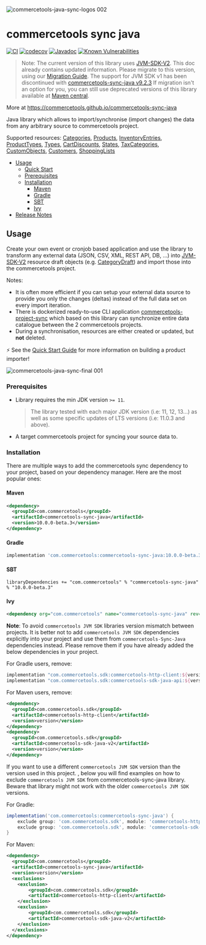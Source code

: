![commercetools-java-sync-logos 002](https://user-images.githubusercontent.com/9512131/31182587-90d47f0a-a924-11e7-9716-66e6bec7f79b.png)
# commercetools sync java
[![CI](https://github.com/commercetools/commercetools-sync-java/workflows/CI/badge.svg)](https://github.com/commercetools/commercetools-sync-java/actions?query=workflow%3ACI)
[![codecov](https://codecov.io/gh/commercetools/commercetools-sync-java/branch/master/graph/badge.svg)](https://codecov.io/gh/commercetools/commercetools-sync-java)
[![Javadoc](https://javadoc.io/badge2/com.commercetools/commercetools-sync-java/javadoc.svg?label=Javadoc)](https://commercetools.github.io/commercetools-sync-java/v/10.0.0-beta.3-beta.3/)
[![Known Vulnerabilities](https://snyk.io/test/github/commercetools/commercetools-sync-java/4b2e26113d591bda158217c5dc1cf80a88665646/badge.svg)](https://snyk.io/test/github/commercetools/commercetools-sync-java/4b2e26113d591bda158217c5dc1cf80a88665646)


> Note: The current version of this library uses [JVM-SDK-V2](http://commercetools.github.io/commercetools-sdk-java-v2). This doc already contains updated information. Please migrate to this version, using our [Migration Guide](/docs/MIGRATION_GUIDE.md). The support for JVM SDK v1 has been discontinued with [commercetools-sync-java v9.2.3](https://github.com/commercetools/commercetools-sync-java/tree/9.2.3)
> If migration isn't an option for you, you can still use deprecated versions of this library available at [Maven central](https://central.sonatype.com/artifact/com.commercetools/commercetools-sync-java/9.2.3).

More at https://commercetools.github.io/commercetools-sync-java

Java library which allows to import/synchronise (import changes) the data from any arbitrary source to commercetools project.

Supported resources: [Categories](/docs/usage/CATEGORY_SYNC.md), [Products](/docs/usage/PRODUCT_SYNC.md), [InventoryEntries](/docs/usage/INVENTORY_SYNC.md), [ProductTypes](/docs/usage/PRODUCT_TYPE_SYNC.md), [Types](/docs/usage/TYPE_SYNC.md), [CartDiscounts](/docs/usage/CART_DISCOUNT_SYNC.md), [States](/docs/usage/STATE_SYNC.md), [TaxCategories](/docs/usage/TAX_CATEGORY_SYNC.md), [CustomObjects](/docs/usage/CUSTOM_OBJECT_SYNC.md), [Customers](/docs/usage/CUSTOMER_SYNC.md), [ShoppingLists](/docs/usage/SHOPPING_LIST_SYNC.md)

<!-- START doctoc generated TOC please keep comment here to allow auto update -->
<!-- DON'T EDIT THIS SECTION, INSTEAD RE-RUN doctoc TO UPDATE -->

- [Usage](#usage)
  - [Quick Start](/docs/usage/QUICK_START.md)
  - [Prerequisites](#prerequisites)
  - [Installation](#installation)
    - [Maven](#maven)
    - [Gradle](#gradle)
    - [SBT](#sbt)
    - [Ivy](#ivy)
- [Release Notes](/docs/RELEASE_NOTES.md)

<!-- END doctoc generated TOC please keep comment here to allow auto update -->
## Usage

Create your own event or cronjob based application and use the library to transform any external data (JSON, CSV, XML, REST API, DB, ...) into [JVM-SDK-V2](http://commercetools.github.io/commercetools-sdk-java-v2) resource draft objects (e.g. [CategoryDraft](https://github.com/commercetools/commercetools-sdk-java-v2/blob/main/commercetools/commercetools-sdk-java-api/src/main/java-generated/com/commercetools/api/models/category/CategoryDraft.java)) and import those into the commercetools project.

Notes:

- It is often more efficient if you can setup your external data source to provide you only the changes (deltas) instead of the full data set on every import iteration.
- There is dockerized ready-to-use CLI application [commercetools-project-sync](https://github.com/commercetools/commercetools-project-sync) which based on this library can synchronize entire data catalogue between the 2 commercetools projects.
- During a synchronisation, resources are either created or updated, but **not** deleted.

⚡ See the [Quick Start Guide](/docs/usage/QUICK_START.md) for more information on building a product importer!

![commercetools-java-sync-final 001](https://user-images.githubusercontent.com/3469524/126317637-a946a81c-2948-4751-86bb-02bcecfeca95.png)

### Prerequisites
 
 - Library requires the min JDK version `>= 11`.
   > The library tested with each major JDK version (i.e: 11, 12, 13...) as well as some specific updates of LTS versions (i.e: 11.0.3 and above).
 - A target commercetools project for syncing your source data to.

### Installation

There are multiple ways to add the commercetools sync dependency to your project, based on your dependency manager. 
Here are the most popular ones:

#### Maven 

````xml
<dependency>
  <groupId>com.commercetools</groupId>
  <artifactId>commercetools-sync-java</artifactId>
  <version>10.0.0-beta.3</version>
</dependency>
````

#### Gradle

````groovy
implementation 'com.commercetools:commercetools-sync-java:10.0.0-beta.3'
````

#### SBT 

````
libraryDependencies += "com.commercetools" % "commercetools-sync-java" % "10.0.0-beta.3"
````

#### Ivy 

````xml
<dependency org="com.commercetools" name="commercetools-sync-java" rev="10.0.0-beta.3"/>
````

**Note**: To avoid `commercetools JVM SDK` libraries version mismatch between projects.
 It is better not to add `commercetools JVM SDK` dependencies explicitly into your project and use them from `commercetools-Sync-Java` dependencies instead. 
 Please remove them if you have already added the below dependencies in your project.

For Gradle users, remove: 
```groovy
implementation "com.commercetools.sdk:commercetools-http-client:${version}"
implementation "com.commercetools.sdk:commercetools-sdk-java-api:${version}"
```

For Maven users, remove:

````xml
<dependency>
  <groupId>com.commercetools.sdk</groupId>
  <artifactId>commercetools-http-client</artifactId>
  <version>version</version>
</dependency>
<dependency>
  <groupId>com.commercetools.sdk</groupId>
  <artifactId>commercetools-sdk-java-v2</artifactId>
  <version>version</version>
</dependency>
````

If you want to use a different `commercetools JVM SDK` version than the version used in this project. 
, below you will find examples on how to exclude `commercetools JVM SDK` from commercetools-sync-java library. Beware that library might not work with the older `commercetools JVM SDK` versions.

For Gradle:
````groovy
implementation('com.commercetools:commercetools-sync-java') {
    exclude group: 'com.commercetools.sdk', module: 'commercetools-http-client'
    exclude group: 'com.commercetools.sdk', module: 'commercetools-sdk-java-api'
}
````

For Maven:
````xml
<dependency>
  <groupId>com.commercetools</groupId>
  <artifactId>commercetools-sync-java</artifactId>
  <version>version</version>
  <exclusions>
    <exclusion>
        <groupId>com.commercetools.sdk</groupId>
        <artifactId>commercetools-http-client</artifactId>
    </exclusion>
    <exclusion>
        <groupId>com.commercetools.sdk</groupId>
        <artifactId>commercetools-sdk-java-v2</artifactId>
    </exclusion>
  </exclusions>
</dependency>
````
